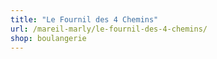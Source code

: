 ```yaml
---
title: "Le Fournil des 4 Chemins"
url: /mareil-marly/le-fournil-des-4-chemins/
shop: boulangerie
---
```

